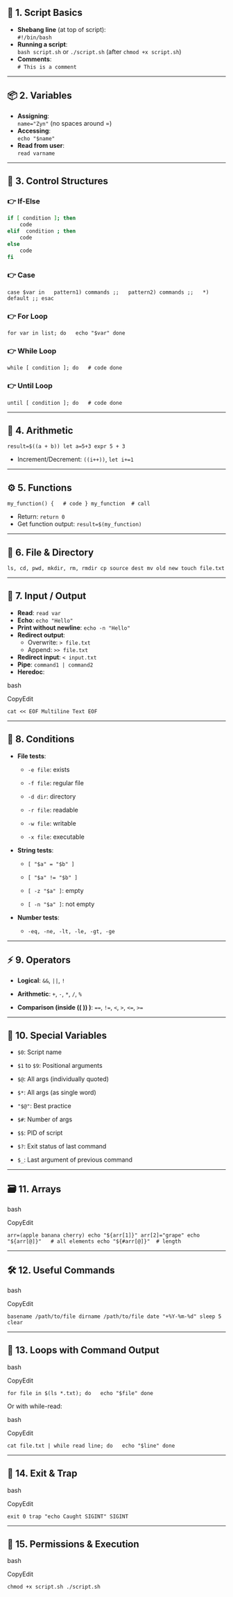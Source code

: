 ## 📌 **1. Script Basics**

- **Shebang line** (at top of script):  
    `#!/bin/bash`
- **Running a script**:  
    `bash script.sh` or `./script.sh` (after `chmod +x script.sh`)
- **Comments**:  
    `# This is a comment`

---

## 📦 **2. Variables**

- **Assigning**:  
    `name="Zyn"` (no spaces around =)
- **Accessing**:  
    `echo "$name"`
- **Read from user**:  
    `read varname`

---

## 🔁 **3. Control Structures**

### 👉 If-Else

```bash
if [ condition ]; then   
	code 
elif  condition ; then   
	code 
else   
	code 
fi
```

### 👉 Case

`case $var in   pattern1) commands ;;   pattern2) commands ;;   *) default ;; esac`

### 👉 For Loop

`for var in list; do   echo "$var" done`

### 👉 While Loop

`while [ condition ]; do   # code done`

### 👉 Until Loop

`until [ condition ]; do   # code done`

---

## 🔢 **4. Arithmetic**

`result=$((a + b)) let a=5+3 expr 5 + 3`

- Increment/Decrement: `((i++))`, `let i+=1`

---

## ⚙️ **5. Functions**

`my_function() {   # code } my_function  # call`

- Return: `return 0`
- Get function output: `result=$(my_function)`

---

## 📁 **6. File & Directory**

`ls, cd, pwd, mkdir, rm, rmdir cp source dest mv old new touch file.txt`

---

## 📄 **7. Input / Output**

- **Read**: `read var`
- **Echo**: `echo "Hello"`
- **Print without newline**: `echo -n "Hello"`
- **Redirect output**:
    - Overwrite: `> file.txt`
    - Append: `>> file.txt`
- **Redirect input**: `< input.txt`
- **Pipe**: `command1 | command2`
- **Heredoc**:

bash

CopyEdit

`cat << EOF Multiline Text EOF`

---

## 🧪 **8. Conditions**

- **File tests**:
    
    - `-e file`: exists
        
    - `-f file`: regular file
        
    - `-d dir`: directory
        
    - `-r file`: readable
        
    - `-w file`: writable
        
    - `-x file`: executable
        
- **String tests**:
    
    - `[ "$a" = "$b" ]`
        
    - `[ "$a" != "$b" ]`
        
    - `[ -z "$a" ]`: empty
        
    - `[ -n "$a" ]`: not empty
        
- **Number tests**:
    
    - `-eq, -ne, -lt, -le, -gt, -ge`
        

---

## ⚡ **9. Operators**

- **Logical**: `&&`, `||`, `!`
    
- **Arithmetic**: `+`, `-`, `*`, `/`, `%`
    
- **Comparison (inside (( )) )**: `==`, `!=`, `<`, `>`, `<=`, `>=`
    

---

## 🧰 **10. Special Variables**

- `$0`: Script name
    
- `$1` to `$9`: Positional arguments
    
- `$@`: All args (individually quoted)
    
- `$*`: All args (as single word)
    
- `"$@"`: Best practice
    
- `$#`: Number of args
    
- `$$`: PID of script
    
- `$?`: Exit status of last command
    
- `$_`: Last argument of previous command
    

---

## 🗃️ **11. Arrays**

bash

CopyEdit

`arr=(apple banana cherry) echo "${arr[1]}" arr[2]="grape" echo "${arr[@]}"   # all elements echo "${#arr[@]}"  # length`

---

## 🛠️ **12. Useful Commands**

bash

CopyEdit

`basename /path/to/file dirname /path/to/file date "+%Y-%m-%d" sleep 5 clear`

---

## 🔄 **13. Loops with Command Output**

bash

CopyEdit

`for file in $(ls *.txt); do   echo "$file" done`

Or with while-read:

bash

CopyEdit

`cat file.txt | while read line; do   echo "$line" done`

---

## 🧵 **14. Exit & Trap**

bash

CopyEdit

`exit 0 trap "echo Caught SIGINT" SIGINT`

---

## 🔐 **15. Permissions & Execution**

bash

CopyEdit

`chmod +x script.sh ./script.sh`